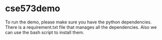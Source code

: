 # cse573demo




To run the demo, please make sure you have the python dependencies. There is a requirement.txt file that manages all the dependencies. Also we can use the bash script to install them.
